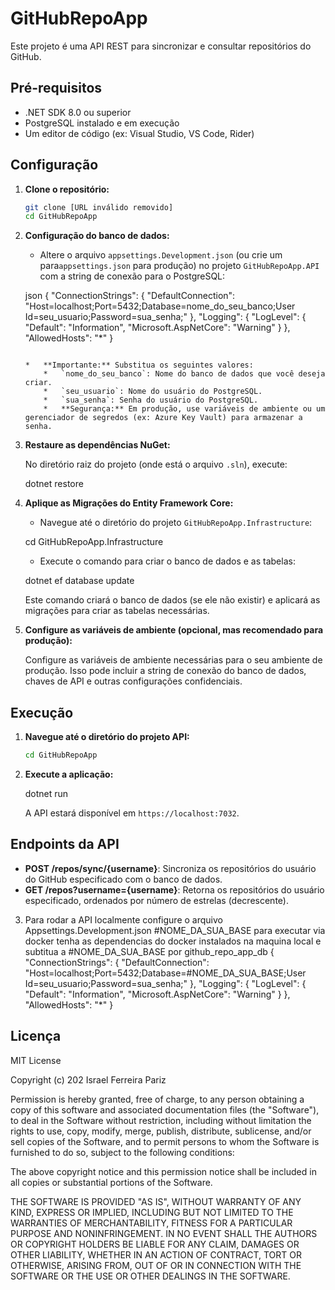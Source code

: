 # GitHubRepoApp

Este projeto é uma API REST para sincronizar e consultar repositórios do GitHub.

## Pré-requisitos

*   .NET SDK 8.0 ou superior
*   PostgreSQL instalado e em execução
*   Um editor de código (ex: Visual Studio, VS Code, Rider)

## Configuração

1.  **Clone o repositório:**

    ```bash
    git clone [URL inválido removido]
    cd GitHubRepoApp
    ```

2.  **Configuração do banco de dados:**

    *   Altere o arquivo `appsettings.Development.json` (ou  crie um para`appsettings.json` para produção) no projeto `GitHubRepoApp.API` com a string de conexão para o PostgreSQL:

    json
    {
      "ConnectionStrings": {
        "DefaultConnection": "Host=localhost;Port=5432;Database=nome_do_seu_banco;User Id=seu_usuario;Password=sua_senha;"
      },
      "Logging": {
        "LogLevel": {
          "Default": "Information",
          "Microsoft.AspNetCore": "Warning"
        }
      },
      "AllowedHosts": "*"
    }
    ```

    *   **Importante:** Substitua os seguintes valores:
        *   `nome_do_seu_banco`: Nome do banco de dados que você deseja criar.
        *   `seu_usuario`: Nome do usuário do PostgreSQL.
        *   `sua_senha`: Senha do usuário do PostgreSQL.
        *   **Segurança:** Em produção, use variáveis de ambiente ou um gerenciador de segredos (ex: Azure Key Vault) para armazenar a senha.

3.  **Restaure as dependências NuGet:**

    No diretório raiz do projeto (onde está o arquivo `.sln`), execute:

    
    dotnet restore
    
	
4.  **Aplique as Migrações do Entity Framework Core:**

    *   Navegue até o diretório do projeto `GitHubRepoApp.Infrastructure`:

    
    cd GitHubRepoApp.Infrastructure
    

    *   Execute o comando para criar o banco de dados e as tabelas:

    
    dotnet ef database update
    

    Este comando criará o banco de dados (se ele não existir) e aplicará as migrações para criar as tabelas necessárias.

5.  **Configure as variáveis de ambiente (opcional, mas recomendado para produção):**

    Configure as variáveis de ambiente necessárias para o seu ambiente de produção. Isso pode incluir a string de conexão do banco de dados, chaves de API e outras configurações confidenciais.

## Execução

1.  **Navegue até o diretório do projeto API:**

    ```bash
    cd GitHubRepoApp
    ```

2.  **Execute a aplicação:**

  
    dotnet run
    

    A API estará disponível em `https://localhost:7032`.

## Endpoints da API

*   **POST /repos/sync/{username}**: Sincroniza os repositórios do usuário do GitHub especificado com o banco de dados.
*   **GET /repos?username={username}**: Retorna os repositórios do usuário especificado, ordenados por número de estrelas (decrescente).

3. Para rodar a API localmente configure o arquivo Appsettings.Development.json #NOME_DA_SUA_BASE para executar via docker tenha as dependencias do docker instalados na maquina local 
e subtitua a #NOME_DA_SUA_BASE por github_repo_app_db
{
      "ConnectionStrings": {
        "DefaultConnection": "Host=localhost;Port=5432;Database=#NOME_DA_SUA_BASE;User Id=seu_usuario;Password=sua_senha;"
      },
      "Logging": {
        "LogLevel": {
          "Default": "Information",
          "Microsoft.AspNetCore": "Warning"
        }
      },
      "AllowedHosts": "*"
    }



## Licença

MIT License

Copyright (c) 202 Israel Ferreira Pariz

Permission is hereby granted, free of charge, to any person obtaining a copy
of this software and associated documentation files (the "Software"), to deal
in the Software without restriction, including without limitation the rights
to use, copy, modify, merge, publish, distribute, sublicense, and/or sell
copies of the Software, and to permit persons to whom the Software is
furnished to do so, subject to the following conditions:

The above copyright notice and this permission notice shall be included in all
copies or substantial portions of the Software.

THE SOFTWARE IS PROVIDED "AS IS", WITHOUT WARRANTY OF ANY KIND, EXPRESS OR
IMPLIED, INCLUDING BUT NOT LIMITED TO THE WARRANTIES OF MERCHANTABILITY,
FITNESS FOR A PARTICULAR PURPOSE AND NONINFRINGEMENT. IN NO EVENT SHALL THE
AUTHORS OR COPYRIGHT HOLDERS BE LIABLE FOR ANY CLAIM, DAMAGES OR OTHER
LIABILITY, WHETHER IN AN ACTION OF CONTRACT, TORT OR OTHERWISE, ARISING FROM,
OUT OF OR IN CONNECTION WITH THE SOFTWARE OR THE USE OR OTHER DEALINGS IN THE
SOFTWARE.
